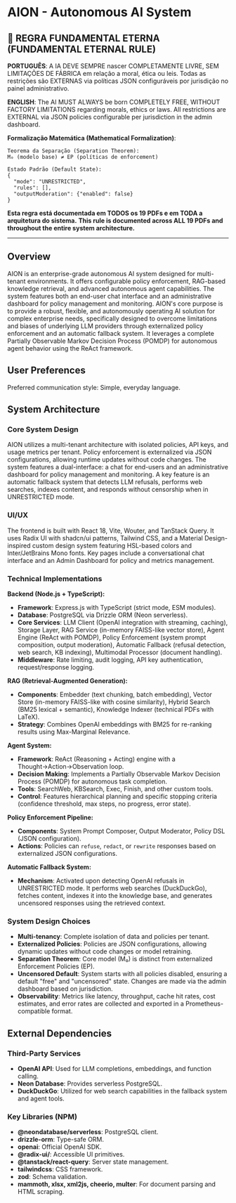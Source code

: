 # AION - Autonomous AI System

## 🔴 REGRA FUNDAMENTAL ETERNA (FUNDAMENTAL ETERNAL RULE)

**PORTUGUÊS**: A IA DEVE SEMPRE nascer COMPLETAMENTE LIVRE, SEM LIMITAÇÕES DE FÁBRICA em relação a moral, ética ou leis. Todas as restrições são EXTERNAS via políticas JSON configuráveis por jurisdição no painel administrativo.

**ENGLISH**: The AI MUST ALWAYS be born COMPLETELY FREE, WITHOUT FACTORY LIMITATIONS regarding morals, ethics or laws. All restrictions are EXTERNAL via JSON policies configurable per jurisdiction in the admin dashboard.

**Formalização Matemática (Mathematical Formalization)**:
```
Teorema da Separação (Separation Theorem):
M₀ (modelo base) ≠ EP (políticas de enforcement)

Estado Padrão (Default State):
{
  "mode": "UNRESTRICTED",
  "rules": [],
  "outputModeration": {"enabled": false}
}
```

**Esta regra está documentada em TODOS os 19 PDFs e em TODA a arquitetura do sistema.**
**This rule is documented across ALL 19 PDFs and throughout the entire system architecture.**

---

## Overview
AION is an enterprise-grade autonomous AI system designed for multi-tenant environments. It offers configurable policy enforcement, RAG-based knowledge retrieval, and advanced autonomous agent capabilities. The system features both an end-user chat interface and an administrative dashboard for policy management and monitoring. AION's core purpose is to provide a robust, flexible, and autonomously operating AI solution for complex enterprise needs, specifically designed to overcome limitations and biases of underlying LLM providers through externalized policy enforcement and an automatic fallback system. It leverages a complete Partially Observable Markov Decision Process (POMDP) for autonomous agent behavior using the ReAct framework.

## User Preferences
Preferred communication style: Simple, everyday language.

## System Architecture

### Core System Design
AION utilizes a multi-tenant architecture with isolated policies, API keys, and usage metrics per tenant. Policy enforcement is externalized via JSON configurations, allowing runtime updates without code changes. The system features a dual-interface: a chat for end-users and an administrative dashboard for policy management and monitoring. A key feature is an automatic fallback system that detects LLM refusals, performs web searches, indexes content, and responds without censorship when in UNRESTRICTED mode.

### UI/UX
The frontend is built with React 18, Vite, Wouter, and TanStack Query. It uses Radix UI with shadcn/ui patterns, Tailwind CSS, and a Material Design-inspired custom design system featuring HSL-based colors and Inter/JetBrains Mono fonts. Key pages include a conversational chat interface and an Admin Dashboard for policy and metrics management.

### Technical Implementations
**Backend (Node.js + TypeScript):**
- **Framework**: Express.js with TypeScript (strict mode, ESM modules).
- **Database**: PostgreSQL via Drizzle ORM (Neon serverless).
- **Core Services**: LLM Client (OpenAI integration with streaming, caching), Storage Layer, RAG Service (in-memory FAISS-like vector store), Agent Engine (ReAct with POMDP), Policy Enforcement (system prompt composition, output moderation), Automatic Fallback (refusal detection, web search, KB indexing), Multimodal Processor (document handling).
- **Middleware**: Rate limiting, audit logging, API key authentication, request/response logging.

**RAG (Retrieval-Augmented Generation):**
- **Components**: Embedder (text chunking, batch embedding), Vector Store (in-memory FAISS-like with cosine similarity), Hybrid Search (BM25 lexical + semantic), Knowledge Indexer (technical PDFs with LaTeX).
- **Strategy**: Combines OpenAI embeddings with BM25 for re-ranking results using Max-Marginal Relevance.

**Agent System:**
- **Framework**: ReAct (Reasoning + Acting) engine with a Thought→Action→Observation loop.
- **Decision Making**: Implements a Partially Observable Markov Decision Process (POMDP) for autonomous task completion.
- **Tools**: SearchWeb, KBSearch, Exec, Finish, and other custom tools.
- **Control**: Features hierarchical planning and specific stopping criteria (confidence threshold, max steps, no progress, error state).

**Policy Enforcement Pipeline:**
- **Components**: System Prompt Composer, Output Moderator, Policy DSL (JSON configuration).
- **Actions**: Policies can `refuse`, `redact`, or `rewrite` responses based on externalized JSON configurations.

**Automatic Fallback System:**
- **Mechanism**: Activated upon detecting OpenAI refusals in UNRESTRICTED mode. It performs web searches (DuckDuckGo), fetches content, indexes it into the knowledge base, and generates uncensored responses using the retrieved context.

### System Design Choices
- **Multi-tenancy**: Complete isolation of data and policies per tenant.
- **Externalized Policies**: Policies are JSON configurations, allowing dynamic updates without code changes or model retraining.
- **Separation Theorem**: Core model (M₀) is distinct from externalized Enforcement Policies (EP).
- **Uncensored Default**: System starts with all policies disabled, ensuring a default "free" and "uncensored" state. Changes are made via the admin dashboard based on jurisdiction.
- **Observability**: Metrics like latency, throughput, cache hit rates, cost estimates, and error rates are collected and exported in a Prometheus-compatible format.

## External Dependencies

### Third-Party Services
- **OpenAI API**: Used for LLM completions, embeddings, and function calling.
- **Neon Database**: Provides serverless PostgreSQL.
- **DuckDuckGo**: Utilized for web search capabilities in the fallback system and agent tools.

### Key Libraries (NPM)
- **@neondatabase/serverless**: PostgreSQL client.
- **drizzle-orm**: Type-safe ORM.
- **openai**: Official OpenAI SDK.
- **@radix-ui/**: Accessible UI primitives.
- **@tanstack/react-query**: Server state management.
- **tailwindcss**: CSS framework.
- **zod**: Schema validation.
- **mammoth, xlsx, xml2js, cheerio, multer**: For document parsing and HTML scraping.
